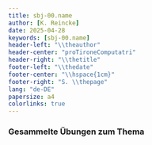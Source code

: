 ```yaml
---
title: sbj-00.name
author: [K. Reincke]
date: 2025-04-28
keywords: [sbj-00.name]
header-left: "\\theauthor"
header-center: "proTironeComputatri"
header-right: "\\thetitle" 
footer-left: "\\thedate"
footer-center: "\\hspace{1cm}"
footer-right: "S. \\thepage"
lang: "de-DE"
papersize: a4
colorlinks: true
---
```

### Gesammelte Übungen zum Thema
